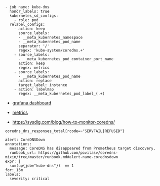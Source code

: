 ```
- job_name: kube-dns
  honor_labels: true
  kubernetes_sd_configs:
    - role: pod
  relabel_configs:
    - action: keep
      source_labels:
      - __meta_kubernetes_namespace
      - __meta_kubernetes_pod_name
      separator: '/'
      regex: 'kube-system/coredns.+'
    - source_labels:
      - __meta_kubernetes_pod_container_port_name
      action: keep
      regex: metrics
    - source_labels:
      - __meta_kubernetes_pod_name
      action: replace
      target_label: instance
    - action: labelmap
      regex: __meta_kubernetes_pod_label_(.+)
```

* [grafana dashboard](https://grafana.com/grafana/dashboards/14981-coredns/)


* [metrics](https://coredns.io/plugins/metrics/)
* https://sysdig.com/blog/how-to-monitor-coredns/
```
coredns_dns_responses_total{rcode=~"SERVFAIL|REFUSED"}
```

```
alert: CoreDNSDown
annotations:
  message: CoreDNS has disappeared from Prometheus target discovery.
  runbook_url: https://github.com/povilasv/coredns-mixin/tree/master/runbook.md#alert-name-corednsdown
expr: |
  sum(up{job="kube-dns"})  == 1
for: 15m
labels:
  severity: critical
```